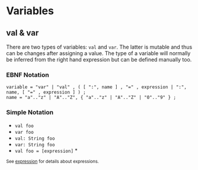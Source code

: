 # Variables

## val & var

There are two types of variables: `val` and `var`. The latter is mutable and
thus can be changes after assigning a value. The type of a variable will
normally be inferred from the right hand expression but can be defined manually
too.

### EBNF Notation

```ebnf
variable = "var" | "val" , ( [ ":", name ] , "=" , expression | ":", name, [ "=" , expression ] ) ;
name = "a".."z" | "A".."Z", { "a".."z" | "A".."Z" | "0".."9" } ;
```

### Simple Notation

- `val foo`
- `var foo`
- `val: String foo`
- `var: String foo`
- `val foo = [expression]` *

<sub>See [expression](expressions.md) for details about expressions.</sub>
